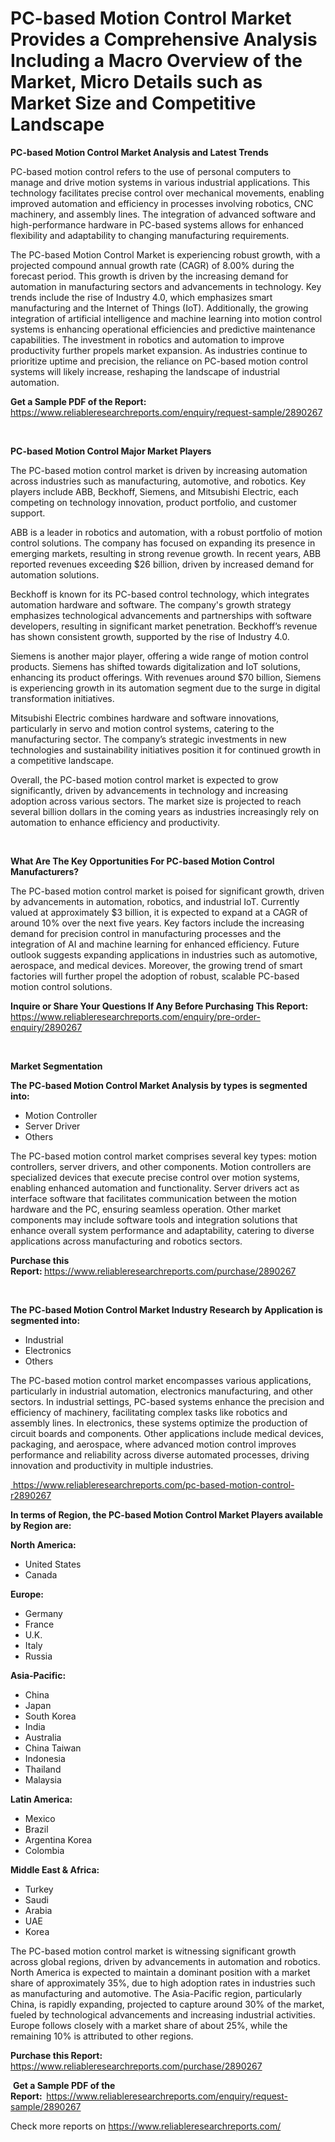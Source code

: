 <p><h1>PC-based Motion Control Market Provides a Comprehensive Analysis Including a Macro Overview of the Market, Micro Details such as Market Size and Competitive Landscape</h1></p><p><strong>PC-based Motion Control Market Analysis and Latest Trends</strong></p>
<p><p>PC-based motion control refers to the use of personal computers to manage and drive motion systems in various industrial applications. This technology facilitates precise control over mechanical movements, enabling improved automation and efficiency in processes involving robotics, CNC machinery, and assembly lines. The integration of advanced software and high-performance hardware in PC-based systems allows for enhanced flexibility and adaptability to changing manufacturing requirements.</p><p>The PC-based Motion Control Market is experiencing robust growth, with a projected compound annual growth rate (CAGR) of 8.00% during the forecast period. This growth is driven by the increasing demand for automation in manufacturing sectors and advancements in technology. Key trends include the rise of Industry 4.0, which emphasizes smart manufacturing and the Internet of Things (IoT). Additionally, the growing integration of artificial intelligence and machine learning into motion control systems is enhancing operational efficiencies and predictive maintenance capabilities. The investment in robotics and automation to improve productivity further propels market expansion. As industries continue to prioritize uptime and precision, the reliance on PC-based motion control systems will likely increase, reshaping the landscape of industrial automation.</p></p>
<p><strong>Get a Sample PDF of the Report:&nbsp;</strong> <a href="https://www.reliableresearchreports.com/enquiry/request-sample/2890267?utm_campaign=3007&utm_medium=2&utm_source=Github&utm_content=ia&utm_term=14032025&utm_id=pc-based-motion-control">https://www.reliableresearchreports.com/enquiry/request-sample/2890267</a></p>
<p>&nbsp;</p>
<p><strong>PC-based Motion Control Major Market Players</strong></p>
<p><p>The PC-based motion control market is driven by increasing automation across industries such as manufacturing, automotive, and robotics. Key players include ABB, Beckhoff, Siemens, and Mitsubishi Electric, each competing on technology innovation, product portfolio, and customer support.</p><p>ABB is a leader in robotics and automation, with a robust portfolio of motion control solutions. The company has focused on expanding its presence in emerging markets, resulting in strong revenue growth. In recent years, ABB reported revenues exceeding $26 billion, driven by increased demand for automation solutions.</p><p>Beckhoff is known for its PC-based control technology, which integrates automation hardware and software. The company's growth strategy emphasizes technological advancements and partnerships with software developers, resulting in significant market penetration. Beckhoff’s revenue has shown consistent growth, supported by the rise of Industry 4.0.</p><p>Siemens is another major player, offering a wide range of motion control products. Siemens has shifted towards digitalization and IoT solutions, enhancing its product offerings. With revenues around $70 billion, Siemens is experiencing growth in its automation segment due to the surge in digital transformation initiatives.</p><p>Mitsubishi Electric combines hardware and software innovations, particularly in servo and motion control systems, catering to the manufacturing sector. The company’s strategic investments in new technologies and sustainability initiatives position it for continued growth in a competitive landscape.</p><p>Overall, the PC-based motion control market is expected to grow significantly, driven by advancements in technology and increasing adoption across various sectors. The market size is projected to reach several billion dollars in the coming years as industries increasingly rely on automation to enhance efficiency and productivity.</p></p>
<p>&nbsp;</p>
<p><strong>What Are The Key Opportunities For PC-based Motion Control Manufacturers?</strong></p>
<p><p>The PC-based motion control market is poised for significant growth, driven by advancements in automation, robotics, and industrial IoT. Currently valued at approximately $3 billion, it is expected to expand at a CAGR of around 10% over the next five years. Key factors include the increasing demand for precision control in manufacturing processes and the integration of AI and machine learning for enhanced efficiency. Future outlook suggests expanding applications in industries such as automotive, aerospace, and medical devices. Moreover, the growing trend of smart factories will further propel the adoption of robust, scalable PC-based motion control solutions.</p></p>
<p><strong>Inquire or Share Your Questions If Any Before Purchasing This Report:</strong> <a href="https://www.reliableresearchreports.com/enquiry/pre-order-enquiry/2890267?utm_campaign=3007&utm_medium=2&utm_source=Github&utm_content=ia&utm_term=14032025&utm_id=pc-based-motion-control">https://www.reliableresearchreports.com/enquiry/pre-order-enquiry/2890267</a></p>
<p>&nbsp;</p>
<p><strong>Market Segmentation</strong></p>
<p><strong>The PC-based Motion Control Market Analysis by types is segmented into:</strong></p>
<p><ul><li>Motion Controller</li><li>Server Driver</li><li>Others</li></ul></p>
<p><p>The PC-based motion control market comprises several key types: motion controllers, server drivers, and other components. Motion controllers are specialized devices that execute precise control over motion systems, enabling enhanced automation and functionality. Server drivers act as interface software that facilitates communication between the motion hardware and the PC, ensuring seamless operation. Other market components may include software tools and integration solutions that enhance overall system performance and adaptability, catering to diverse applications across manufacturing and robotics sectors.</p></p>
<p><strong>Purchase this Report:&nbsp;</strong><a href="https://www.reliableresearchreports.com/purchase/2890267?utm_campaign=3007&utm_medium=2&utm_source=Github&utm_content=ia&utm_term=14032025&utm_id=pc-based-motion-control">https://www.reliableresearchreports.com/purchase/2890267</a></p>
<p>&nbsp;</p>
<p><strong>The PC-based Motion Control Market Industry Research by Application is segmented into:</strong></p>
<p><ul><li>Industrial</li><li>Electronics</li><li>Others</li></ul></p>
<p><p>The PC-based motion control market encompasses various applications, particularly in industrial automation, electronics manufacturing, and other sectors. In industrial settings, PC-based systems enhance the precision and efficiency of machinery, facilitating complex tasks like robotics and assembly lines. In electronics, these systems optimize the production of circuit boards and components. Other applications include medical devices, packaging, and aerospace, where advanced motion control improves performance and reliability across diverse automated processes, driving innovation and productivity in multiple industries.</p></p>
<p><a href="https://www.reliableresearchreports.com/pc-based-motion-control-r2890267?utm_campaign=3007&utm_medium=2&utm_source=Github&utm_content=ia&utm_term=14032025&utm_id=pc-based-motion-control">&nbsp;https://www.reliableresearchreports.com/pc-based-motion-control-r2890267</a></p>
<p><strong>In terms of Region, the PC-based Motion Control Market Players available by Region are:</strong></p>
<p>
    <p> <strong> North America: </strong>
        <ul>
            <li>United States</li>
            <li>Canada</li>
        </ul>
        </p> 
    <p> <strong> Europe: </strong>
        <ul>
            <li>Germany</li>
            <li>France</li>
            <li>U.K.</li>
            <li>Italy</li>
            <li>Russia</li>
        </ul>
        </p> 
    <p> <strong> Asia-Pacific: </strong>
        <ul>
            <li>China</li>
            <li>Japan</li>
            <li>South Korea</li>
            <li>India</li>
            <li>Australia</li>
            <li>China Taiwan</li>
            <li>Indonesia</li>
            <li>Thailand</li>
            <li>Malaysia</li>
        </ul>
        </p> 
    <p> <strong> Latin America: </strong>
        <ul>
            <li>Mexico</li>
            <li>Brazil</li>
            <li>Argentina Korea</li>
            <li>Colombia</li>
        </ul>
        </p> 
    <p> <strong> Middle East & Africa: </strong>
        <ul>
            <li>Turkey</li>
            <li>Saudi</li>
            <li>Arabia</li>
            <li>UAE</li>
            <li>Korea</li>
        </ul>
    </p>
    </p>
<p><p>The PC-based motion control market is witnessing significant growth across global regions, driven by advancements in automation and robotics. North America is expected to maintain a dominant position with a market share of approximately 35%, due to high adoption rates in industries such as manufacturing and automotive. The Asia-Pacific region, particularly China, is rapidly expanding, projected to capture around 30% of the market, fueled by technological advancements and increasing industrial activities. Europe follows closely with a market share of about 25%, while the remaining 10% is attributed to other regions.</p></p>
<p><strong>Purchase this Report: </strong><a href="https://www.reliableresearchreports.com/purchase/2890267?utm_campaign=3007&utm_medium=2&utm_source=Github&utm_content=ia&utm_term=14032025&utm_id=pc-based-motion-control">https://www.reliableresearchreports.com/purchase/2890267</a></p>
<p>&nbsp;<strong>Get a Sample PDF of the Report:&nbsp;&nbsp;</strong><a href="https://www.reliableresearchreports.com/enquiry/request-sample/2890267?utm_campaign=3007&utm_medium=2&utm_source=Github&utm_content=ia&utm_term=14032025&utm_id=pc-based-motion-control">https://www.reliableresearchreports.com/enquiry/request-sample/2890267</a></p>
<p><strong></strong></p>
<p>Check more reports on <a href="https://www.reliableresearchreports.com/?utm_campaign=3007&utm_medium=2&utm_source=Github&utm_content=ia&utm_term=14032025&utm_id=pc-based-motion-control">https://www.reliableresearchreports.com/</a></p>